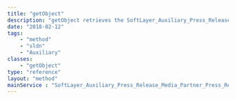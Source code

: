 ```yaml
---
title: "getObject"
description: "getObject retrieves the SoftLayer_Auxiliary_Press_Release_Media_Partner_Press_Release object whose media partner id number corresponds to the ID number of the init parameter passed to the SoftLayer_Auxiliary_Press_Release service. "
date: "2018-02-12"
tags:
    - "method"
    - "sldn"
    - "Auxiliary"
classes:
    - "getObject"
type: "reference"
layout: "method"
mainService : "SoftLayer_Auxiliary_Press_Release_Media_Partner_Press_Release"
---
```

